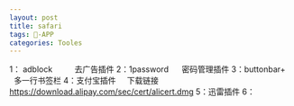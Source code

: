 ```yaml
---
layout: post
title: safari
tags: -APP
categories: Tooles
---
```


1： adblock          去广告插件
2：1password      密码管理插件
3：buttonbar+      多一行书签栏
4：支付宝插件     下载链接 https://download.alipay.com/sec/cert/alicert.dmg
5：迅雷插件
6：
